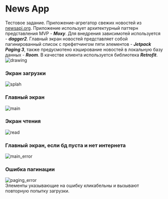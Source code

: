 # News App
Тестовое задание. Приложение-агрегатор свежих новостей из [newsapi.org](https://newsapi.org).
Приложение использует архитектурный паттерн представления MVP - ***Moxy***. Для внедрения зависимотей используется - ***dagger2***.
Главный экран новостей представляет собой пагинированный список с префетчингом пяти элементов - ***Jetpack Paging 3***, также предусмотено кэширование новостей в локальную базу данных - ***Room***.
В качестве клиента используется библиотека ***Retrofit***.
<img src="https://sun9-26.userapi.com/impg/6GyN39sjtz01cZoObgqhFkU8MVjhLIOhCJp0ew/eBFxMfrj8Z8.jpg?size=486x1080&quality=96&sign=569f4b1d66f12a1bca77a74d18b3eb2a&type=album" alt="drawing" hight="150"/>
### Экран загрузки
![splah](https://sun9-26.userapi.com/impg/6GyN39sjtz01cZoObgqhFkU8MVjhLIOhCJp0ew/eBFxMfrj8Z8.jpg?size=486x1080&quality=96&sign=569f4b1d66f12a1bca77a74d18b3eb2a&type=album)
### Главный экран
![main](https://sun9-86.userapi.com/impg/UsmagFTbhFAPyhXp1wgeasXd4f1wYRCKJDfKmg/lF-W90rlnUI.jpg?size=486x1080&quality=96&sign=90ad4098c93bb2f43ed55011240a5416&type=album)
### Экран чтения
![read](https://sun9-26.userapi.com/impg/LCcOI6X4vfOSyC6iI-nRRVW2cWmto4aXujDEpA/DgNTcYGG64k.jpg?size=486x1080&quality=96&sign=8ce3742a02aaa82c0a06b21fbbfbcc66&type=album)
### Главный экран, если бд пуста и нет интернета
![main_error](https://sun9-40.userapi.com/impg/GYOcw6cIKXpbWR6bOYIwVONytHpTt_EMNmqcPA/p1DqhibHVMY.jpg?size=486x1080&quality=96&sign=f80ed7fb1973f0286131b5a305960284&type=album)
### Ошибка пагинации
![paging_error](https://sun9-67.userapi.com/impg/iLKCjkgq0WOey4Xo9CKx7RWUhtgzxduIzvhFOQ/fnfLIb67XdQ.jpg?size=486x1080&quality=96&sign=5d17da4f2f828503b9d0d3723cbfca9c&type=album) </br>
Элементы указывающие на ошибку кликабельны и вызывают повторную попытку загрузки.
